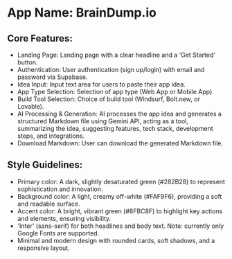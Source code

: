 # **App Name**: BrainDump.io

## Core Features:

- Landing Page: Landing page with a clear headline and a 'Get Started' button.
- Authentication: User authentication (sign up/login) with email and password via Supabase.
- Idea Input: Input text area for users to paste their app idea.
- App Type Selection: Selection of app type (Web App or Mobile App).
- Build Tool Selection: Choice of build tool (Windsurf, Bolt.new, or Lovable).
- AI Processing & Generation: AI processes the app idea and generates a structured Markdown file using Gemini API, acting as a tool, summarizing the idea, suggesting features, tech stack, development steps, and integrations.
- Download Markdown: User can download the generated Markdown file.

## Style Guidelines:

- Primary color: A dark, slightly desaturated green (#282B28) to represent sophistication and innovation.
- Background color: A light, creamy off-white (#FAF9F6), providing a soft and readable surface.
- Accent color: A bright, vibrant green (#8FBC8F) to highlight key actions and elements, ensuring visibility.
- 'Inter' (sans-serif) for both headlines and body text. Note: currently only Google Fonts are supported.
- Minimal and modern design with rounded cards, soft shadows, and a responsive layout.